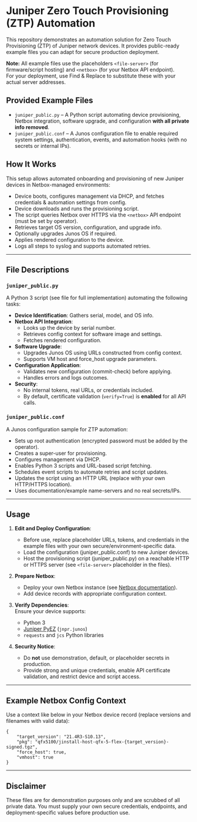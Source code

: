 # Juniper Zero Touch Provisioning (ZTP) Automation

This repository demonstrates an automation solution for Zero Touch Provisioning (ZTP) of Juniper network devices. It provides public-ready example files you can adapt for secure production deployment.

**Note:** All example files use the placeholders `<file-server>` (for firmware/script hosting) and `<netbox>` (for your Netbox API endpoint).  
For your deployment, use Find & Replace to substitute these with your actual server addresses.
## Provided Example Files

- `juniper_public.py` – A Python script automating device provisioning, Netbox integration, software upgrade, and configuration **with all private info removed**.
- `juniper_public.conf` – A Junos configuration file to enable required system settings, authentication, events, and automation hooks (with no secrets or internal IPs).

## How It Works

This setup allows automated onboarding and provisioning of new Juniper devices in Netbox-managed environments:
- Device boots, configures management via DHCP, and fetches credentials & automation settings from config.
- Device downloads and runs the provisioning script.
- The script queries Netbox over HTTPS via the `<netbox>` API endpoint (must be set by operator).
- Retrieves target OS version, configuration, and upgrade info.
- Optionally upgrades Junos OS if required.
- Applies rendered configuration to the device.
- Logs all steps to syslog and supports automated retries.

---

## File Descriptions

### `juniper_public.py`

A Python 3 script (see file for full implementation) automating the following tasks:
- **Device Identification**: Gathers serial, model, and OS info.
- **Netbox API Integration**:  
    - Looks up the device by serial number.
    - Retrieves config context for software image and settings.
    - Fetches rendered configuration.
- **Software Upgrade**:  
    - Upgrades Junos OS using URLs constructed from config context.
    - Supports VM host and force_host upgrade parameters.
- **Configuration Application**:  
    - Validates new configuration (commit-check) before applying.
    - Handles errors and logs outcomes.
- **Security**:  
    - No internal tokens, real URLs, or credentials included.
    - By default, certificate validation (`verify=True`) is **enabled** for all API calls.

### `juniper_public.conf`

A Junos configuration sample for ZTP automation:
- Sets up root authentication (encrypted password must be added by the operator).
- Creates a super-user for provisioning.
- Configures management via DHCP.
- Enables Python 3 scripts and URL-based script fetching.
- Schedules event scripts to automate retries and script updates.
- Updates the script using an HTTP URL (replace with your own HTTP/HTTPS location).
- Uses documentation/example name-servers and no real secrets/IPs.

---

## Usage

1. **Edit and Deploy Configuration**:  
   - Before use, replace placeholder URLs, tokens, and credentials in the example files with your own secure/environment-specific data.
   - Load the configuration (juniper_public.conf) to new Juniper devices.
   - Host the provisioning script (juniper_public.py) on a reachable HTTP or HTTPS server (see `<file-server>` placeholder in the files).

2. **Prepare Netbox**:  
   - Deploy your own Netbox instance (see [Netbox documentation](https://netbox.readthedocs.io/)).
   - Add device records with appropriate configuration context.

3. **Verify Dependencies**:  
   Ensure your device supports:
   - Python 3
   - [Juniper PyEZ](https://github.com/Juniper/py-junos-eznc) (`jnpr.junos`)
   - `requests` and `jcs` Python libraries

4. **Security Notice**:  
   - Do **not** use demonstration, default, or placeholder secrets in production.
   - Provide strong and unique credentials, enable API certificate validation, and restrict device and script access.

---

## Example Netbox Config Context

Use a context like below in your Netbox device record (replace versions and filenames with valid data):

```
{
    "target_version": "21.4R3-S10.13",
    "pkg": "qfx5100/jinstall-host-qfx-5-flex-{target_version}-signed.tgz",
    "force_host": true,
    "vmhost": true
}
```

---

## Disclaimer

These files are for demonstration purposes only and are scrubbed of all private data. You must supply your own secure credentials, endpoints, and deployment-specific values before production use.
